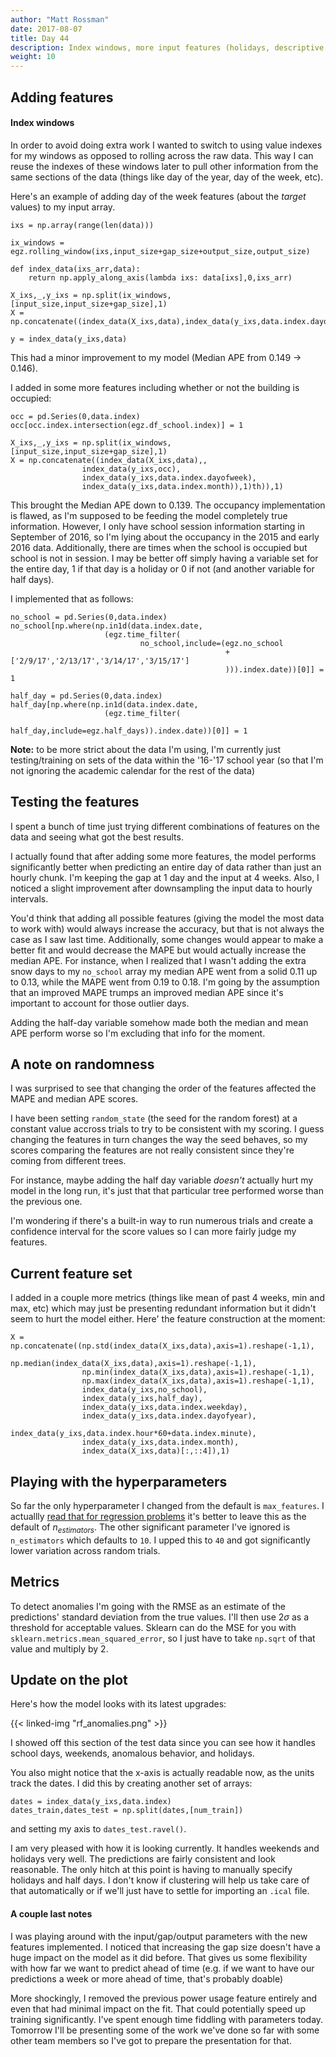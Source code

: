 ```yaml
---
author: "Matt Rossman"
date: 2017-08-07
title: Day 44
description: Index windows, more input features (holidays, descriptive stats, time data), trying non-default hyperparameters, flagging anomalies
weight: 10
---
```


## Adding features
#### Index windows
In order to avoid doing extra work I wanted to switch to using value indexes for my windows as opposed to rolling across the raw data. This way I can reuse the indexes of these windows later to pull other information from the same sections of the data (things like day of the year, day of the week, etc). 

Here's an example of adding day of the week features (about the *target* values) to my input array.

	ixs = np.array(range(len(data)))

	ix_windows = egz.rolling_window(ixs,input_size+gap_size+output_size,output_size)

	def index_data(ixs_arr,data):
	    return np.apply_along_axis(lambda ixs: data[ixs],0,ixs_arr)

	X_ixs,_,y_ixs = np.split(ix_windows,[input_size,input_size+gap_size],1)
	X = np.concatenate((index_data(X_ixs,data),index_data(y_ixs,data.index.dayofweek)),1)

	y = index_data(y_ixs,data)

This had a minor improvement to my model (Median APE from 0.149 -> 0.146).

I added in some more features including whether or not the building is occupied:

	occ = pd.Series(0,data.index)
	occ[occ.index.intersection(egz.df_school.index)] = 1

	X_ixs,_,y_ixs = np.split(ix_windows,[input_size,input_size+gap_size],1)
	X = np.concatenate((index_data(X_ixs,data),,
		            index_data(y_ixs,occ),
		            index_data(y_ixs,data.index.dayofweek),
		            index_data(y_ixs,data.index.month)),1)th)),1)

This brought the Median APE down to 0.139. The occupancy implementation is flawed, as I'm supposed to be feeding the model completely true information. However, I only have school session information starting in September of 2016, so I'm lying about the occupancy in the 2015 and early 2016 data. Additionally, there are times when the school is occupied but school is not in session. I may be better off simply having a variable set for the entire day, 1 if that day is a holiday or 0 if not (and another variable for half days).

I implemented that as follows:

	no_school = pd.Series(0,data.index)
	no_school[np.where(np.in1d(data.index.date,
		                 (egz.time_filter(
		                         no_school,include=(egz.no_school
		                                            +['2/9/17','2/13/17','3/14/17','3/15/17']
		                                            ))).index.date))[0]] = 1
	    
	half_day = pd.Series(0,data.index)
	half_day[np.where(np.in1d(data.index.date,
		                 (egz.time_filter(
		                         half_day,include=egz.half_days)).index.date))[0]] = 1

**Note:** to be more strict about the data I'm using, I'm currently just testing/training on sets of the data within the '16-'17 school year (so that I'm not ignoring the academic calendar for the rest of the data)

## Testing the features
I spent a bunch of time just trying different combinations of features on the data and seeing what got the best results.

I actually found that after adding some more features, the model performs significantly better when predicting an entire day of data rather than just an hourly chunk. I'm keeping the gap at 1 day and the input at 4 weeks. Also, I noticed a slight improvement after downsampling the input data to hourly intervals.

You'd think that adding all possible features (giving the model the most data to work with) would always increase the accuracy, but that is not always the case as I saw last time. Additionally, some changes would appear to make a better fit and would decrease the MAPE but would actually increase the median APE. For instance, when I realized that I wasn't adding the extra snow days to my `no_school` array my median APE went from a solid 0.11 up to 0.13, while the MAPE went from 0.19 to 0.18. I'm going by the assumption that an improved MAPE trumps an improved median APE since it's important to account for those outlier days.

Adding the half-day variable somehow made both the median and mean APE perform worse so I'm excluding that info for the moment.

## A note on randomness
I was surprised to see that changing the order of the features affected the MAPE and median APE scores.

I have been setting `random_state` (the seed for the random forest) at a constant value accross trials to try to be consistent with my scoring. I guess changing the features in turn changes the way the seed behaves, so my scores comparing the features are not really consistent since they're coming from different trees.

For instance, maybe adding the half day variable *doesn't* actually hurt my model in the long run, it's just that that particular tree performed worse than the previous one.

I'm wondering if there's a built-in way to run numerous trials and create a confidence interval for the score values so I can more fairly judge my features.

## Current feature set
I added in a couple more metrics (things like mean of past 4 weeks, min and max, etc) which may just be presenting redundant information but it didn't seem to hurt the model either. Here' the feature construction at the moment:

	X = np.concatenate((np.std(index_data(X_ixs,data),axis=1).reshape(-1,1),
		            np.median(index_data(X_ixs,data),axis=1).reshape(-1,1),
		            np.min(index_data(X_ixs,data),axis=1).reshape(-1,1),
		            np.max(index_data(X_ixs,data),axis=1).reshape(-1,1),
		            index_data(y_ixs,no_school),
		            index_data(y_ixs,half_day),
		            index_data(y_ixs,data.index.weekday),
		            index_data(y_ixs,data.index.dayofyear),
		            index_data(y_ixs,data.index.hour*60+data.index.minute),
		            index_data(y_ixs,data.index.month),
		            index_data(X_ixs,data)[:,::4]),1)

## Playing with the hyperparameters
So far the only hyperparameter I changed from the default is `max_features`. I actuallly [read that for regression problems](http://scikit-learn.org/stable/modules/ensemble.html#parameters) it's better to leave this as the default of $n_{estimators}$. The other significant parameter I've ignored is `n_estimators` which defaults to `10`. I upped this to `40` and got significantly lower variation across random trials.

## Metrics
To detect anomalies I'm going with the RMSE as an estimate of the predictions' standard deviation from the true values. I'll then use $2\sigma$ as a threshold for acceptable values. Sklearn can do the MSE for you with `sklearn.metrics.mean_squared_error`, so I just have to take `np.sqrt` of that value and multiply by 2.

## Update on the plot
Here's how the model looks with its latest upgrades:

{{< linked-img "rf_anomalies.png" >}}

I showed off this section of the test data since you can see how it handles school days, weekends, anomalous behavior, and holidays.

You also might notice that the x-axis is actually readable now, as the units track the dates. I did this by creating another set of arrays:

	dates = index_data(y_ixs,data.index)
	dates_train,dates_test = np.split(dates,[num_train])

and setting my axis to `dates_test.ravel()`.

I am very pleased with how it is looking currently. It handles weekends and holidays very well. The predictions are fairly consistent and look reasonable. The only hitch at this point is having to manually specify holidays and half days. I don't know if clustering will help us take care of that automatically or if we'll just have to settle for importing an `.ical` file.

#### A couple last notes
I was playing around with the input/gap/output parameters with the new features implemented. I noticed that increasing the gap size doesn't have a huge impact on the model as it did before. That gives us some flexibility with how far we want to predict ahead of time (e.g. if we want to have our predictions a week or more ahead of time, that's probably doable)

More shockingly, I removed the previous power usage feature entirely and even that had minimal impact on the fit. That could potentially speed up training significantly. I've spent enough time fiddling with parameters today. Tomorrow I'll be presenting some of the work we've done so far with some other team members so I've got to prepare the presentation for that.
